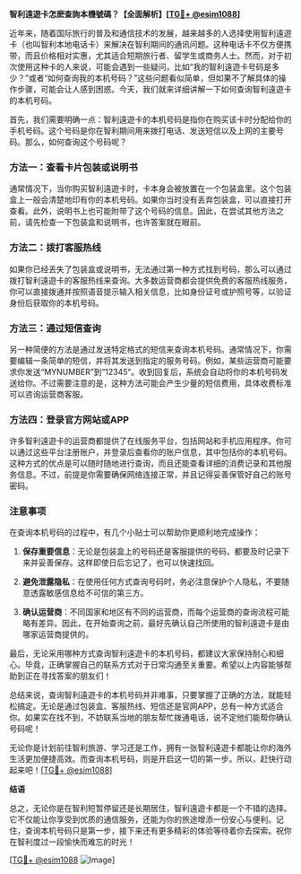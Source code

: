 **智利遠遊卡怎麽查詢本機號碼？【全面解析】[[TG💪+ @esim1088](https://t.me/s/esim1088)]**

近年来，随着国际旅行的普及和通信技术的发展，越来越多的人选择使用智利遠遊卡（也叫智利本地电话卡）来解决在智利期间的通讯问题。这种电话卡不仅方便携带，而且价格相对实惠，尤其适合短期旅行者、留学生或商务人士。然而，对于初次使用这种卡的人来说，可能会遇到一些疑问，比如“我的智利遠遊卡号码是多少？”或者“如何查询我的本机号码？”这些问题看似简单，但如果不了解具体的操作步骤，可能会让人感到困惑。今天，我们就来详细讲解一下如何查询智利遠遊卡的本机号码。

首先，我们需要明确一点：智利遠遊卡的本机号码是指你在购买该卡时分配给你的手机号码。这个号码是你在智利期间用来拨打电话、发送短信以及上网的主要号码。那么，如何查询这个号码呢？

### 方法一：查看卡片包装或说明书

通常情况下，当你购买智利遠遊卡时，卡本身会被放置在一个包装盒里。这个包装盒上一般会清楚地印有你的本机号码。如果你当时没有丢弃包装盒，可以直接打开查看。此外，说明书上也可能附带了这个号码的信息。因此，在尝试其他方法之前，请先检查一下包装盒和说明书，也许答案就在眼前。

### 方法二：拨打客服热线

如果你已经丢失了包装盒或说明书，无法通过第一种方式找到号码，那么可以通过拨打智利遠遊卡的客服热线来查询。大多数运营商都会提供免费的客服热线服务，你可以直接拨通并按照语音提示输入相关信息，比如身份证号或护照号等，以验证身份后获取你的本机号码。

### 方法三：通过短信查询

另一种简便的方法是通过发送特定格式的短信来查询本机号码。通常情况下，你需要编辑一条简单的短信，并将其发送到指定的服务号码。例如，某些运营商可能要求你发送“MYNUMBER”到“12345”。收到回复后，系统会自动将你的本机号码发送给你。不过需要注意的是，这种方法可能会产生少量的短信费用，具体收费标准可以咨询运营商客服。

### 方法四：登录官方网站或APP

许多智利遠遊卡的运营商都提供了在线服务平台，包括网站和手机应用程序。你可以通过这些平台注册账户，并登录后查看你的账户信息，其中包括你的本机号码。这种方式的优点是可以随时随地进行查询，而且还能查看详细的消费记录和其他服务信息。不过，前提是你需要确保网络连接正常，并且记得妥善保管好自己的账号密码。

### 注意事项

在查询本机号码的过程中，有几个小贴士可以帮助你更顺利地完成操作：

1. **保存重要信息**：无论是包装盒上的号码还是客服提供的号码，都要及时记录下来并妥善保存。这样即使日后忘记了，也可以快速找回。
   
2. **避免泄露隐私**：在使用任何方式查询号码时，务必注意保护个人隐私，不要随意透露敏感信息给不可信的第三方。

3. **确认运营商**：不同国家和地区有不同的运营商，而每个运营商的查询流程可能略有差异。因此，在开始查询之前，最好先确认自己所使用的智利遠遊卡是由哪家运营商提供的。

最后，无论采用哪种方式查询智利遠遊卡的本机号码，都建议大家保持耐心和细心。毕竟，正确掌握自己的联系方式对于日常沟通至关重要。希望以上内容能够帮助到正在寻找答案的朋友们！

总结来说，查询智利遠遊卡的本机号码并非难事，只要掌握了正确的方法，就能轻松搞定。无论是通过包装盒、客服热线、短信还是官网APP，总有一种方式适合你。如果实在找不到，不妨联系当地的朋友帮忙拨通电话，说不定他们能帮你确认号码呢！

无论你是计划前往智利旅游、学习还是工作，拥有一张智利遠遊卡都能让你的海外生活更加便捷高效。而查询本机号码，则是开启这一切的第一步。所以，赶快行动起来吧！[[TG💪+ @esim1088](https://t.me/s/esim1088)]

**结语**

总之，无论你是在智利短暂停留还是长期居住，智利遠遊卡都是一个不错的选择。它不仅能让你享受到优质的通信服务，还能为你的旅途增添一份安心与便利。记住，查询本机号码只是第一步，接下来还有更多精彩的体验等待着你去探索。祝你在智利度过一段愉快而难忘的时光！

[[TG💪+ @esim1088](https://t.me/s/esim1088) ![Image](https://i.postimg.cc/4NQfJmqS/Snipaste-2025-05-13-00-14-12.png)]